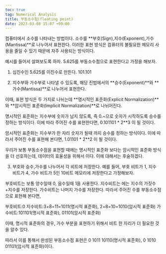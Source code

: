 ```yaml
---
toc: true 
tag: Numerical Analysis
title: 부동소수점(floating point)
date: 2023-03-08 15:07 +09:00
---
```

컴퓨터에서 소수를 나타내는 방법이다.
소수를 **부호(Sign),지수(Exponent),가수(Mantissa)**로 나누어서 표현한다.
이러한 표현 방식은 컴퓨터의 불필요한 메모리 사용을 줄일 수 있기 때문에
자주 사용되는 방식이다.

예시를 들어서 살펴보도록 하자.
5.625를 부동소수점으로 표현한다고 가정을 해보자.

1. 십진수인 5.625를 이진수로 만든다.
101.101

2. 지수부와 가수부로 나타낼 수 있도록, 해당 진법에서의 **승수(Exponent)**와 **가수(Mantissa)**로 나누어서 표현한다.

이때, 표현 방식은 두 가지로 나뉘는데
**명시적인 표준화(Explicit Normalization)**와
**암시적인 표준화(Implicit Normalization)**로 나뉘어진다.

명시적인 표준화는 지수부에 숫자가 남지 않도록, 즉 0.~으로 숫자가 시작하도록 승수를 정하는 방식이다. 이에 따라 주어진 수를 표현한다면,
0.101101 * 2**3 이 될 것이다.

암시적인 표준화는 지수부가 한 자리 숫자가 될때 까지 승수를 정하는 방식이다. 이에 따라서 주어진 수를 표현해 본다면,
1.01101 * 2**2 이 될 것이다.

우리가 보통 부동소수점을 표현할 때에는 명시적인 표준화 보다는 암시적인 표준화 방식을 더 선호하는데, 데이터의 효율성을 위해서 이다. 이에 대해서는 후술하겠다.

3. 부호와 승수,가수를 나누어서 각 비트에 저장한다.
예를 들어, 부호 비트가 1, 지수 비트가 4, 가수 비트가 5인 10비트 메모리에 저장한다고 가정해보자.

부호비트는 보통 양수일때 0, 음수일때 1을 사용한다.
지수비트는 에는 지수의 가짓수+지수를 저장한다.
가수비트는 나머지 가수를 저장한다.
따라서 주어진 수를 부동소수점으로 표현해 본다면,

부호비트:0
지수비트:3+8=11=1011(명시적 표준화), 2+8=10=1010(암시적 표준화)
가수비트:101101(명시적 표준화), 01101(암시적 표준화)

이때, 명시적 표준화의 경우, 가수 부분을 표현하기 위해서 비트 한 자리가 더 필요한 것을 알수 있다.

따라서 이를 통해서 완성된 부동소수점 표현은
0 1011 10110(명시적 표준화), 0 1010 01101(암시적 표준화)이다.